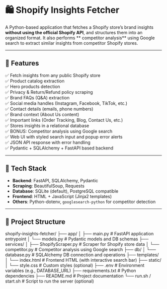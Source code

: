 # 🛍️ Shopify Insights Fetcher

A Python-based application that fetches a Shopify store’s brand insights **without using the official Shopify API**, and structures them into an organized format. It also performs ** competitor analysis** using Google search to extract similar insights from competitor Shopify stores.

---

## 📌 Features

✅ Fetch insights from any public Shopify store  
✅ Product catalog extraction  
✅ Hero products detection  
✅ Privacy & Return/Refund policy scraping  
✅ Brand FAQs (Q&A) extraction  
✅ Social media handles (Instagram, Facebook, TikTok, etc.)  
✅ Contact details (emails, phone numbers)  
✅ Brand context (About Us content)  
✅ Important links (Order Tracking, Blog, Contact Us, etc.)  
✅ Stores insights in a relational database  
✅ BONUS: Competitor analysis using Google search  
✅ Web UI with styled search input and popup error alerts  
✅ JSON API response with error handling  
✅ Pydantic + SQLAlchemy + FastAPI based backend

---

## 🧰 Tech Stack

- **Backend**: FastAPI, SQLAlchemy, Pydantic
- **Scraping**: BeautifulSoup, Requests
- **Database**: SQLite (default), PostgreSQL compatible
- **Frontend**: HTML + JavaScript (Jinja2 templates)
- **Others**: Python-dotenv, `googlesearch-python` for competitor detection

---

## 📂 Project Structure

shopify-insights-fetcher/
├── app/
│ ├── main.py # FastAPI application entrypoint
│ └── models.py # Pydantic models and DB schemas
├── services/
│ ├── ShopifyScraper.py # Scraper for Shopify store data
│ └── competitor.py # Competitor analysis using Google search
├── db/
│ └── database.py # SQLAlchemy DB connection and operations
├── templates/
│ └── index.html # Frontend HTML (with interactive search bar)
├── static/
│ └── style.css # Custom styles (optional)
├── .env # Environment variables (e.g., DATABASE_URL)
├── requirements.txt # Python dependencies
├── README.md # Project documentation
└── run.sh / start.sh # Script to run the server (optional)
